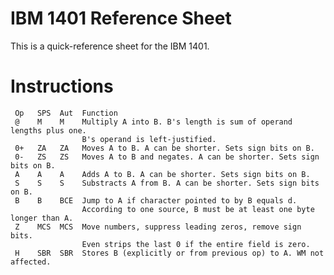 
IBM 1401 Reference Sheet
========================

This is a quick-reference sheet for the IBM 1401.

Instructions
============

     Op   SPS  Aut  Function
     @    M    M    Multiply A into B. B's length is sum of operand lengths plus one.
                    B's operand is left-justified.
     0+   ZA   ZA   Moves A to B. A can be shorter. Sets sign bits on B.
     0-   ZS   ZS   Moves A to B and negates. A can be shorter. Sets sign bits on B.
     A    A    A    Adds A to B. A can be shorter. Sets sign bits on B.
     S    S    S    Substracts A from B. A can be shorter. Sets sign bits on B.
     B    B    BCE  Jump to A if character pointed to by B equals d.
                    According to one source, B must be at least one byte longer than A.
     Z    MCS  MCS  Move numbers, suppress leading zeros, remove sign bits.
                    Even strips the last 0 if the entire field is zero.
     H    SBR  SBR  Stores B (explicitly or from previous op) to A. WM not affected.

